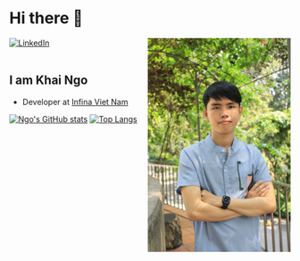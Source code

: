 # Hi there 👋

<div align="left">
  
  <a href="https://www.linkedin.com/in/ngo-khai-5b1b181b6/">
    <img
      src="https://img.shields.io/static/v1?logo=linkedin&style=flat-square&color=0072b1&label=LinkedIn&message=%E2%98%86"
      alt="LinkedIn"
    />
  </a>

  <a target="_blank">
    <img
      width="256"
      align="right"
      src="https://github.com/khai2k/khai2k/blob/main/avatar.jpg?raw=true"
    />
  </a>
</div>

<br />

## I am Khai Ngo
- Developer at [Infina Viet Nam](https://infina.vn)

[![Ngo's GitHub stats](https://github-readme-stats.vercel.app/api?username=khai2k)](https://github.com/anuraghazra/github-readme-stats)
[![Top Langs](https://github-readme-stats.vercel.app/api/top-langs/?username=khai2k)](https://github.com/anuraghazra/github-readme-stats)
